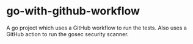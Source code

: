 # go-with-github-workflow

A go project which uses a GitHub workflow to run the tests. Also uses a GitHub action to run the gosec security scanner.
